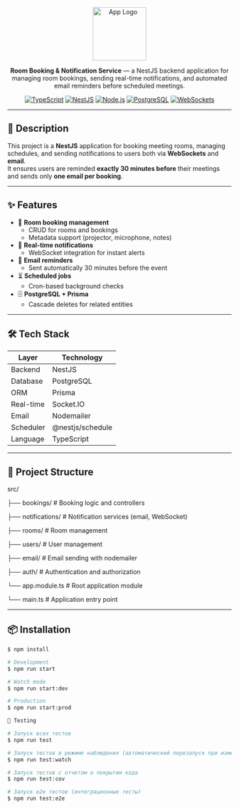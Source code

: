 <p align="center">
  <img src="https://nestjs.com/img/logo-small.svg" width="120" alt="App Logo" />
</p>

<p align="center">
  <b>Room Booking & Notification Service</b> — a NestJS backend application for managing room bookings, sending real-time notifications, and automated email reminders before scheduled meetings.
</p>

<p align="center">
<a href="https://www.typescriptlang.org/" target="_blank"><img src="https://img.shields.io/badge/TypeScript-5.0-blue" alt="TypeScript" /></a>
<a href="https://nestjs.com/" target="_blank"><img src="https://img.shields.io/badge/NestJS-Framework-red" alt="NestJS" /></a>
<a href="https://nodejs.org/" target="_blank"><img src="https://img.shields.io/badge/Node.js-18-green" alt="Node.js" /></a>
<a href="https://www.postgresql.org/" target="_blank"><img src="https://img.shields.io/badge/PostgreSQL-Database-blue" alt="PostgreSQL" /></a>
<a href="https://socket.io/" target="_blank"><img src="https://img.shields.io/badge/WebSockets-Socket.IO-yellow" alt="WebSockets" /></a>
</p>

---

## 📜 Description

This project is a **NestJS** application for booking meeting rooms, managing schedules, and sending notifications to users both via **WebSockets** and **email**.  
It ensures users are reminded **exactly 30 minutes before** their meetings and sends only **one email per booking**.

---

## ✨ Features

- 🏢 **Room booking management**
  - CRUD for rooms and bookings
  - Metadata support (projector, microphone, notes)
- 🔔 **Real-time notifications**
  - WebSocket integration for instant alerts
- 📧 **Email reminders**
  - Sent automatically 30 minutes before the event
- ⏳ **Scheduled jobs**
  - Cron-based background checks
- 🗄 **PostgreSQL + Prisma**
  - Cascade deletes for related entities

---

## 🛠 Tech Stack

| Layer       | Technology |
|-------------|------------|
| Backend     | NestJS |
| Database    | PostgreSQL |
| ORM         | Prisma |
| Real-time   | Socket.IO |
| Email       | Nodemailer |
| Scheduler   | @nestjs/schedule |
| Language    | TypeScript |

---

## 📂 Project Structure


src/


  ├── bookings/         # Booking logic and controllers

  ├── notifications/    # Notification services (email, WebSocket)

  ├── rooms/            # Room management

  ├── users/            # User management

  ├── email/            # Email sending with nodemailer

  ├── auth/             # Authentication and authorization
  
└── app.module.ts     # Root application module

└── main.ts             # Application entry point



---

## 📦 Installation

```bash
$ npm install

# Development
$ npm run start

# Watch mode
$ npm run start:dev

# Production
$ npm run start:prod

🧪 Testing

# Запуск всех тестов
$ npm run test

# Запуск тестов в режиме наблюдения (автоматический перезапуск при изменениях)
$ npm run test:watch

# Запуск тестов с отчетом о покрытии кода
$ npm run test:cov

# Запуск e2e тестов (интеграционные тесты)
$ npm run test:e2e
